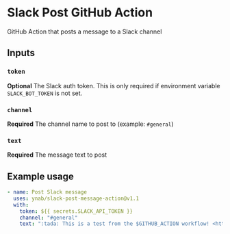 # Slack Post GitHub Action

GitHub Action that posts a message to a Slack channel

## Inputs

### `token`

**Optional** The Slack auth token.  This is only required if environment variable `SLACK_BOT_TOKEN` is not set.

### `channel`

**Required** The channel name to post to (example: `#general`)

### `text`

**Required** The message text to post

## Example usage

```yaml
- name: Post Slack message
  uses: ynab/slack-post-message-action@v1.1
  with:
    token: ${{ secrets.SLACK_API_TOKEN }}
    channel: "#general"
    text: ":tada: This is a test from the $GITHUB_ACTION workflow! <https://github.com/ynab/slack-post-message-action|Action Documentation>"
```
